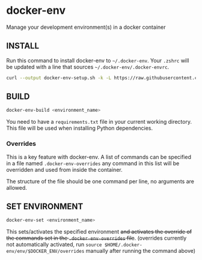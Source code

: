 # docker-env
Manage your development environment(s) in a docker container

## INSTALL

Run this command to install docker-env to `~/.docker-env`. Your `.zshrc` will be updated with a line that sources `~/.docker-env/.docker-envrc`.
```bash
curl --output docker-env-setup.sh -k -L https://raw.githubusercontent.com/freko247/docker-env/master/setup.sh && chmod 755 docker-env-setup.sh && ./docker-env-setup.sh && rm docker-env-setup.sh
```

## BUILD

```bash
docker-env-build <environment_name>
```

You need to have a `requirements.txt` file in your current working directory. This file will be used when installing Python dependencies.

### Overrides

This is a key feature with docker-env. A list of commands can be specified in a file named `.docker-env-overrides` any command in this list will be overridden and used from inside the container.

The structure of the file should be one command per line, no arguments are allowed.

## SET ENVIRONMENT

```bash
docker-env-set <environment_name>
```

This sets/activates the specified environment ~~and activates the override of the commands set in the `.docker-env-overrides` file~~. (overrides currently not automatically activated, run `source $HOME/.docker-env/env/$DOCKER_ENV/overrides` manually after running the command above)
